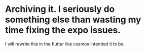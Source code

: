 # Archiving it. I seriously do something else than wasting my time fixing the expo issues.


I will rewrite this in the flutter like cosmos intended it to be.
